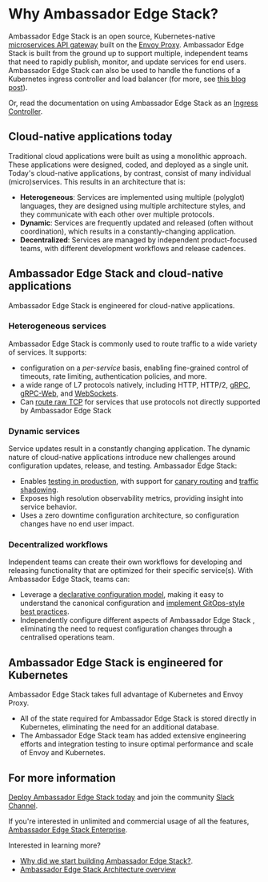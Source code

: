 # Why Ambassador Edge Stack?

Ambassador Edge Stack is an open source, Kubernetes-native [microservices API gateway](/about/microservices-api-gateways) built on the [Envoy Proxy](https://www.envoyproxy.io). Ambassador Edge Stack is built from the ground up to support multiple, independent teams that need to rapidly publish, monitor, and update services for end users. Ambassador Edge Stack can also be used to handle the functions of a Kubernetes ingress controller and load balancer (for more, see [this blog post](https://blog.getambassador.io/kubernetes-ingress-nodeport-load-balancers-and-ingress-controllers-6e29f1c44f2d)).

Or, read the documentation on using Ambassador Edge Stack as an [Ingress Controller](/reference/core/ingress-controller).

## Cloud-native applications today

Traditional cloud applications were built as using a monolithic approach. These applications were designed, coded, and deployed as a single unit. Today's cloud-native applications, by contrast, consist of many individual (micro)services. This results in an architecture that is:

* __Heterogeneous__: Services are implemented using multiple (polyglot) languages, they are designed using multiple architecture styles, and they communicate with each other over multiple protocols.
* __Dynamic__: Services are frequently updated and released (often without coordination), which results in a constantly-changing application.
* __Decentralized__: Services are managed by independent product-focused teams, with different development workflows and release cadences.

## Ambassador Edge Stack and cloud-native applications

Ambassador Edge Stack is engineered for cloud-native applications.

### Heterogeneous services

Ambassador Edge Stack is commonly used to route traffic to a wide variety of services. It supports:

* configuration on a *per-service* basis, enabling fine-grained control of timeouts, rate limiting, authentication policies, and more.
* a wide range of L7 protocols natively, including HTTP, HTTP/2, [gRPC](/user-guide/grpc), [gRPC-Web](https://github.com/grpc/grpc-web), and [WebSockets](/user-guide/websockets-ambassador).
* Can [route raw TCP](/reference/tcpmappings) for services that use protocols not directly supported by Ambassador Edge Stack 

### Dynamic services

Service updates result in a constantly changing application. The dynamic nature of cloud-native applications introduce new challenges around configuration updates, release, and testing. Ambassador Edge Stack:

* Enables [testing in production](/docs/dev-guide/test-in-prod), with support for [canary routing](/reference/canary) and [traffic shadowing](/reference/shadowing).
* Exposes high resolution observability metrics, providing insight into service behavior.
* Uses a zero downtime configuration architecture, so configuration changes have no end user impact.

### Decentralized workflows

Independent teams can create their own workflows for developing and releasing functionality that are optimized for their specific service(s). With Ambassador Edge Stack, teams can:

* Leverage a [declarative configuration model](/user-guide/cd-declarative-gitops), making it easy to understand the canonical configuration and [implement GitOps-style best practices](/user-guide/gitops-ambassador).
* Independently configure different aspects of Ambassador Edge Stack , eliminating the need to request configuration changes through a centralised operations team.

## Ambassador Edge Stack is engineered for Kubernetes

Ambassador Edge Stack takes full advantage of Kubernetes and Envoy Proxy.

* All of the state required for Ambassador Edge Stack is stored directly in Kubernetes, eliminating the need for an additional database.
* The Ambassador Edge Stack team has added extensive engineering efforts and integration testing to insure optimal performance and scale of Envoy and Kubernetes.

## For more information

[Deploy Ambassador Edge Stack today](https://www.getambassador.io/user-guide/install) and join the community [Slack Channel](http://d6e.co/slack).


If you're interested in unlimited and commercial usage of all the features, [Ambassador Edge Stack Enterprise](https://www.getambassador.io/user-guide/ambassador-edge-stack-enterprise/).

Interested in learning more?

* [Why did we start building Ambassador Edge Stack?](https://blog.getambassador.io/building-ambassador-an-open-source-api-gateway-on-kubernetes-and-envoy-ed01ed520844).
* [Ambassador Edge Stack Architecture overview](https://www.getambassador.io/concepts/architecture)




<script type="application/ld+json">
  {
    "@context": "http://schema.org/",
    "@type": "SoftwareApplication",
    "name": "Ambassador API Gateway",
    "description": "Ambassador, open source, Kubernetes-native API Gateway for microservices built on the Envoy Proxy.",
    "applicationCategory": "Cloud Software",
    "applicationSubCategory": "API Gateway",
    "operatingSystem": "Kubernetes 1.6 or later"
    "downloadUrl": "https://www.getambassador.io/",
    "author": "Datawire",
    "version": "0.39",
    "offers": {
      "@type": "Offer",
      "priceCurrency": "USD",
      "price": "0.00"
    }
  }
</script>



